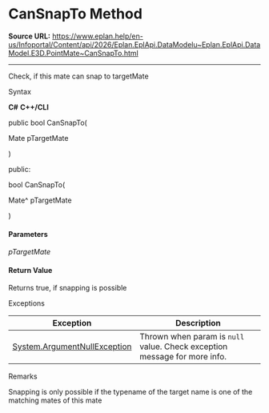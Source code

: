 # CanSnapTo Method

**Source URL:** https://www.eplan.help/en-us/Infoportal/Content/api/2026/Eplan.EplApi.DataModelu~Eplan.EplApi.DataModel.E3D.PointMate~CanSnapTo.html

---

Check, if this mate can snap to targetMate

Syntax

**C#**
**C++/CLI**


public bool CanSnapTo( 

   Mate pTargetMate

)

public:

bool CanSnapTo( 

   Mate^ pTargetMate

)


#### Parameters

*pTargetMate*

#### Return Value

Returns true, if snapping is possible

Exceptions

| Exception | Description |
| --- | --- |
| [System.ArgumentNullException](#) | Thrown when param is `null` value. Check exception message for more info. |

Remarks

Snapping is only possible if the typename of the target name is one of the matching mates of this mate
